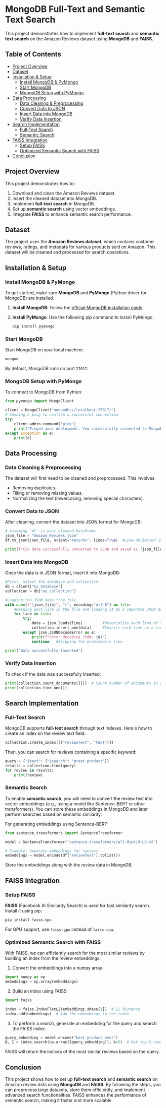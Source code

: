 # MongoDB Full-Text and Semantic Text Search

This project demonstrates how to implement **full-text search** and **semantic text search** on the Amazon Reviews dataset using **MongoDB** and **FAISS**.

## Table of Contents

- [Project Overview](#project-overview)
- [Dataset](#dataset)
- [Installation & Setup](#installation-setup)
  - [Install MongoDB & PyMongo](#install-mongodb-pymongo)
  - [Start MongoDB](#start-mongodb)
  - [MongoDB Setup with PyMongo](#mongodb-setup-with-pymongo)
- [Data Processing](#data-processing)
  - [Data Cleaning & Preprocessing](#data-cleaning-preprocessing)
  - [Convert Data to JSON](#convert-data-to-json)
  - [Insert Data into MongoDB](#insert-data-into-mongodb)
  - [Verify Data Insertion](#verify-data-insertion)
- [Search Implementation](#search-implementation)
  - [Full-Text Search](#full-text-search)
  - [Semantic Search](#semantic-search)
- [FAISS Integration](#faiss-integration)
  - [Setup FAISS](#setup-faiss)
  - [Optimized Semantic Search with FAISS](#optimized-semantic-search-with-faiss)
- [Conclusion](#conclusion)

## Project Overview

This project demonstrates how to:

1. Download and clean the Amazon Reviews dataset.
2. Insert the cleaned dataset into MongoDB.
3. Implement **full-text search** in MongoDB.
4. Set up **semantic search** using vector embeddings.
5. Integrate **FAISS** to enhance semantic search performance.

## Dataset

The project uses the **Amazon Reviews dataset**, which contains customer reviews, ratings, and metadata for various products sold on Amazon. This dataset will be cleaned and processed for search operations.

## Installation & Setup

### Install MongoDB & PyMongo

To get started, make sure **MongoDB** and **PyMongo** (Python driver for MongoDB) are installed.

1. **Install MongoDB**: Follow the [official MongoDB installation guide](https://docs.mongodb.com/manual/installation/).

2. **Install PyMongo**: Use the following pip command to install PyMongo:

   ```bash
   pip install pymongo

### Start MongoDB

Start MongoDB on your local machine:

```bash
mongod
```

By default, MongoDB runs on port `27017`.

### MongoDB Setup with PyMongo

To connect to MongoDB from Python:

```python
from pymongo import MongoClient

client = MongoClient("mongodb://localhost:27017/")
# Sending a ping to confirm a successful connection
try:
    client.admin.command('ping')
    print("Pinged your deployment. You successfully connected to MongoDB!")
except Exception as e:
    print(e)

```

## Data Processing

### Data Cleaning & Preprocessing

The dataset will first need to be cleaned and preprocessed. This involves:

* Removing duplicates.
* Filling or removing missing values.
* Normalizing the text (lowercasing, removing special characters).

### Convert Data to JSON

After cleaning, convert the dataset into JSON format for MongoDB:

```python
# Assuming 'df' is your cleaned DataFrame
json_file = "Amazon_Reviews.json"
df.to_json(json_file, orient="records", lines=True)  #Line-delimited JSON data for MongoDB

print(f"CSV data successfully converted to JSON and saved as {json_file}")
```

### Insert Data into MongoDB

Once the data is in JSON format, insert it into MongoDB:

```python
#First, select the database and collection
db = client["my_database"]
collection = db["my_collection"]

#Loading the JSON data from file
with open(f"{json_file}", "r", encoding="utf-8") as file:
    #Reading each line in the file and loading it as a separate JSON document
    for line in file:
        try:
            data = json.loads(line)         #Deserialize each line of the file (i.e. converts each line into a Python dictionary)
            collection.insert_one(data)     #Inserts each line as a single document into the collection
        except json.JSONDecodeError as e:
            print(f"Error decoding JSON: {e}")
            continue   #Skipping the problematic line

print("Data successfully inserted")
```

### Verify Data Insertion

To check if the data was successfully inserted:

```python
print(collection.count_documents({}))  # Count number of documents in collection
print(collection.find_one())
```

## Search Implementation

### Full-Text Search

MongoDB supports **full-text search** through text indexes. Here's how to create an index on the review text field:

```python
collection.create_index([("reviewText", "text")])
```

Then, you can search for reviews containing a specific keyword:

```python
query = {"$text": {"$search": "great product"}}
results = collection.find(query)
for review in results:
    print(review)
```

### Semantic Search

To enable **semantic search**, you will need to convert the review text into vector embeddings (e.g., using a model like Sentence-BERT or other transformers). You can store these embeddings in MongoDB and later perform searches based on semantic similarity.

For generating embeddings using Sentence-BERT:

```python
from sentence_transformers import SentenceTransformer

model = SentenceTransformer("sentence-transformers/all-MiniLM-L6-v2")

# Example: Generate embeddings for reviews
embeddings = model.encode(df['reviewText'].tolist())
```

Store the embeddings along with the review data in MongoDB.

## FAISS Integration

### Setup FAISS

**FAISS** (Facebook AI Similarity Search) is used for fast similarity search. Install it using pip:

```bash
pip install faiss-cpu
```

For GPU support, use `faiss-gpu` instead of `faiss-cpu`.

### Optimized Semantic Search with FAISS

With FAISS, we can efficiently search for the most similar reviews by building an index from the review embeddings.

1. Convert the embeddings into a numpy array:

```python
import numpy as np
embeddings = np.array(embeddings)
```

2. Build an index using FAISS:

```python
import faiss

index = faiss.IndexFlatL2(embeddings.shape[1])  # L2 distance
index.add(embeddings)  # Add the embeddings to the index
```

3. To perform a search, generate an embedding for the query and search the FAISS index:

```python
query_embedding = model.encode("best product ever")
D, I = index.search(np.array([query_embedding]), k=5)  # Get top 5 nearest neighbors
```

FAISS will return the indices of the most similar reviews based on the query.

## Conclusion

This project shows how to set up **full-text search** and **semantic search** on Amazon review data using **MongoDB** and **FAISS**. By following the steps, you can preprocess large datasets, store them efficiently, and implement advanced search functionalities. FAISS enhances the performance of semantic search, making it faster and more scalable.

```
